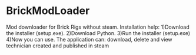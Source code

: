 # BrickModLoader
Mod downloader for Brick Rigs without steam.
Installation help:
1)Download the installer (setup.exe).
2)Download Python.
3)Run the installer (setup.exe)
4)Now you can use.
The application can: download, delete and view technician created and published in steam
